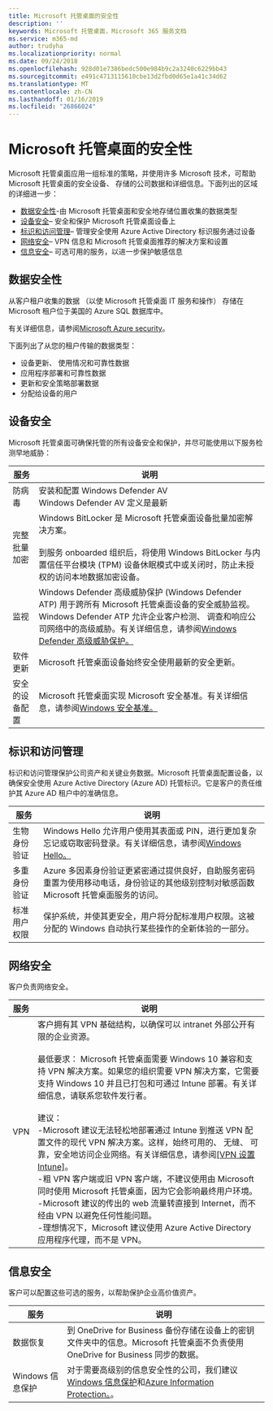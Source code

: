 ```yaml
---
title: Microsoft 托管桌面的安全性
description: ''
keywords: Microsoft 托管桌面，Microsoft 365 服务文档
ms.service: m365-md
author: trudyha
ms.localizationpriority: normal
ms.date: 09/24/2018
ms.openlocfilehash: 928d01e7386bedc500e984b9c2a3240c6229bb43
ms.sourcegitcommit: e491c4713115610cbe13d2fbd0d65e1a41c34d62
ms.translationtype: MT
ms.contentlocale: zh-CN
ms.lasthandoff: 01/16/2019
ms.locfileid: "26866024"
---
```

# <a name="security-in-microsoft-managed-desktop"></a>Microsoft 托管桌面的安全性

<!--Security, also Onboarding doc: data handling/store, privileged account access -->

Microsoft 托管桌面应用一组标准的策略，并使用许多 Microsoft 技术，可帮助 Microsoft 托管桌面的安全设备、 存储的公司数据和详细信息。下面列出的区域的详细进一步：  

- [数据安全性](#data-security)-由 Microsoft 托管桌面和安全地存储位置收集的数据类型
- [设备安全](#device-security)– 安全和保护 Microsoft 托管桌面设备上
- [标识和访问管理](#identity-and-access-management)– 管理安全使用 Azure Active Directory 标识服务通过设备
- [网络安全](#network-security)– VPN 信息和 Microsoft 托管桌面推荐的解决方案和设置
- [信息安全](#information-security)– 可选可用的服务，以进一步保护敏感信息 

## <a name="data-security"></a>数据安全性

从客户租户收集的数据 （以使 Microsoft 托管桌面 IT 服务和操作） 存储在 Microsoft 租户位于美国的 Azure SQL 数据库中。

有关详细信息，请参阅[Microsoft Azure security](https://docs.microsoft.com/azure/security/azure-database-security-overview)。

下面列出了从您的租户传输的数据类型：

- 设备更新、 使用情况和可靠性数据
- 应用程序部署和可靠性数据
- 更新和安全策略部署数据
- 分配给设备的用户



## <a name="device-security"></a>设备安全

Microsoft 托管桌面可确保托管的所有设备安全和保护，并尽可能使用以下服务检测早地威胁：

服务 | 说明
--- | ---
防病毒 | 安装和配置 Windows Defender AV<br>Windows Defender AV 定义是最新
完整批量加密 |    Windows BitLocker 是 Microsoft 托管桌面设备批量加密解决方案。<br><br>到服务 onboarded 组织后，将使用 Windows BitLocker 与内置信任平台模块 (TPM) 设备休眠模式中或关闭时，防止未授权的访问本地数据加密设备。 
监视 |    Windows Defender 高级威胁保护 (Windows Defender ATP) 用于跨所有 Microsoft 托管桌面设备的安全威胁监视。Windows Defender ATP 允许企业客户检测、 调查和响应公司网络中的高级威胁。有关详细信息，请参阅[Windows Defender 高级威胁保护。](https://docs.microsoft.com/windows/threat-protection/windows-defender-atp/windows-defender-advanced-threat-protection) 
软件更新 |  Microsoft 托管桌面设备始终安全使用最新的安全更新。
安全的设备配置 |   Microsoft 托管桌面实现 Microsoft 安全基准。有关详细信息，请参阅[Windows 安全基准。](https://docs.microsoft.com/windows/security/threat-protection/windows-security-baselines)



## <a name="identity-and-access-management"></a>标识和访问管理

标识和访问管理保护公司资产和关键业务数据。Microsoft 托管桌面配置设备，以确保安全使用 Azure Active Directory (Azure AD) 托管标识。它是客户的责任维护其 Azure AD 租户中的准确信息。 

服务 | 说明
--- | ---
生物身份验证 |  Windows Hello 允许用户使用其表面或 PIN，进行更加复杂忘记或窃取密码登录。有关详细信息，请参阅[Windows Hello。](https://docs.microsoft.com/windows-hardware/design/device-experiences/windows-hello)
多重身份验证 | Azure 多因素身份验证更紧密通过提供良好，自助服务密码重置为使用移动电话，身份验证的其他级别控制对敏感函数 Microsoft 托管桌面服务的访问。 
标准用户权限 |  保护系统，并使其更安全，用户将分配标准用户权限。这被分配的 Windows 自动执行某些操作的全新体验的一部分。



## <a name="network-security"></a>网络安全

客户负责网络安全。 

服务 | 说明
--- | ---
VPN | 客户拥有其 VPN 基础结构，以确保可以 intranet 外部公开有限的企业资源。<br><br>最低要求： Microsoft 托管桌面需要 Windows 10 兼容和支持 VPN 解决方案。如果您的组织需要 VPN 解决方案，它需要支持 Windows 10 并且已打包和可通过 Intune 部署。有关详细信息，请联系您软件发行者。<br><br>建议：<br>-Microsoft 建议无法轻松地部署通过 Intune 到推送 VPN 配置文件的现代 VPN 解决方案。这样，始终可用的、 无缝、 可靠，安全地访问企业网络。有关详细信息，请参阅[[VPN 设置 Intune]](https://docs.microsoft.com/intune/vpn-settings-configure)。<br>-粗 VPN 客户端或旧 VPN 客户端，不建议使用由 Microsoft 同时使用 Microsoft 托管桌面，因为它会影响最终用户环境。<br>-Microsoft 建议的传出的 web 流量转直接到 Internet，而不经由 VPN 以避免任何性能问题。<br>-理想情况下，Microsoft 建议使用 Azure Active Directory 应用程序代理，而不是 VPN。


## <a name="information-security"></a>信息安全

客户可以配置这些可选的服务，以帮助保护企业高价值资产。 

服务 | 说明
--- | ---
数据恢复  | 到 OneDrive for Business 备份存储在设备上的密钥文件夹中的信息。Microsoft 托管桌面不负责使用 OneDrive for Business 同步的数据。 
Windows 信息保护 |    对于需要高级别的信息安全性的公司，我们建议[Windows 信息保护](https://docs.microsoft.com/windows/threat-protection/windows-information-protection/protect-enterprise-data-using-wip)和[Azure Information Protection。](https://www.microsoft.com/cloud-platform/azure-information-protection)。 

